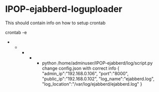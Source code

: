 # IPOP-ejabberd-loguploader
This should contain info on how to setup crontab

crontab -e
* * * * * python /home/adminuser/IPOP-ejabberd/log/script.py
change config.json with correct info
{
"admin_ip":"192.168.0.106",
"port":"8000",
"public_ip":"192.168.0.102",
"log_name":"ejabberd.log",
"log_location":"/var/log/ejabberd/ejabberd.log"
}

